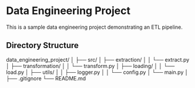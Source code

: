# Data Engineering Project

This is a sample data engineering project demonstrating an ETL pipeline.

## Directory Structure

data_engineering_project/
│
├── src/
│ ├── extraction/
│ │ └── extract.py
│ ├── transformation/
│ │ └── transform.py
│ ├── loading/
│ │ └── load.py
│ ├── utils/
│ │ ├── logger.py
│ │ └── config.py
│ └── main.py
│
├── .gitignore
└── README.md
